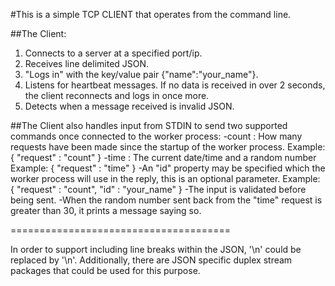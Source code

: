 
#This is a simple TCP CLIENT that operates from the command line.

##The Client:
  1. Connects to a server at a specified port/ip.
  2. Receives line delimited JSON.
  3. "Logs in" with the key/value pair {"name":"your_name"}.
  4. Listens for heartbeat messages. If no data is received in over 2 seconds, the client reconnects and logs in once more.
  5. Detects when a message received is invalid JSON.

##The Client also handles input from STDIN to send two supported commands once connected to the worker process:
  -count : How many requests have been made since the startup of the worker process.
    Example: { "request" : "count" }
  -time : The current date/time and a random number
    Example: { "request" : "time" }
  -An "id" property may be specified  which the worker process will use in the reply, this is an optional parameter.
    Example: { "request" : "count", "id" : "your_name" }
  -The input is validated before being sent.
  -When the random number sent back from the "time" request is greater than 30, it prints a message saying so.

======================================

In order to support including line breaks within the JSON, '\n' could be replaced by '\\n'. Additionally, there are JSON 
specific duplex stream packages that could be used for this purpose.
